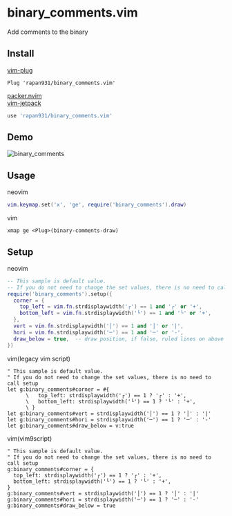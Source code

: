 # binary_comments.vim
Add comments to the binary

## Install

[vim-plug](https://github.com/junegunn/vim-plug)
```vim
Plug 'rapan931/binary_comments.vim'
```

[packer.nvim](https://github.com/wbthomason/packer.nvim)  
[vim-jetpack](https://github.com/tani/vim-jetpack)
```lua
use 'rapan931/binary_comments.vim'
```

## Demo

![binary_comments](https://user-images.githubusercontent.com/24415677/187362359-887c6fea-1802-4d46-a815-3075a4413d7d.gif)

## Usage

neovim
```lua
vim.keymap.set('x', 'ge', require('binary_comments').draw)
```

vim
```vim
xmap ge <Plug>(binary-comments-draw)
```

## Setup

neovim
```lua
-- This sample is default value. 
-- If you do not need to change the set values, there is no need to call setup
require('binary_comments').setup({
  corner = {
    top_left = vim.fn.strdisplaywidth('┌') == 1 and '┌' or '+',
    bottom_left = vim.fn.strdisplaywidth('└') == 1 and '└' or '+',
  },
  vert = vim.fn.strdisplaywidth('│') == 1 and '│' or '|',
  hori = vim.fn.strdisplaywidth('─') == 1 and '─' or '-',
  draw_below = true,  -- draw position, if false, ruled lines on above of binary
})
```

vim(legacy vim script)
```vim
" This sample is default value.
" If you do not need to change the set values, there is no need to call setup
let g:binary_comments#corner = #{
      \   top_left: strdisplaywidth('┌') == 1 ? '┌' : '+',
      \   bottom_left: strdisplaywidth('└') == 1 ? '└' : '+',
      \ }
let g:binary_comments#vert = strdisplaywidth('│') == 1 ? '│' : '|'
let g:binary_comments#hori = strdisplaywidth('─') == 1 ? '─' : '-'
let g:binary_comments#draw_below = v:true
```

vim(vim9script)
```vim
" This sample is default value.
" If you do not need to change the set values, there is no need to call setup
g:binary_comments#corner = {
  top_left: strdisplaywidth('┌') == 1 ? '┌' : '+',
  bottom_left: strdisplaywidth('└') == 1 ? '└' : '+',
}
g:binary_comments#vert = strdisplaywidth('│') == 1 ? '│' : '|'
g:binary_comments#hori = strdisplaywidth('─') == 1 ? '─' : '-'
g:binary_comments#draw_below = true
```